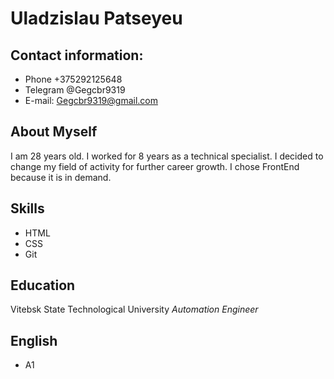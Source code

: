 # Uladzislau Patseyeu
## Contact information:
* Phone +375292125648
* Telegram @Gegcbr9319
* E-mail: Gegcbr9319@gmail.com
##  About Myself
I am 28 years old. I worked for 8 years as a technical specialist. I decided to change my field of activity for further career growth. I chose FrontEnd because it is in demand.
## Skills
* HTML
* CSS
* Git
## Education
Vitebsk State Technological University
*Automation Engineer*
## English
* A1

